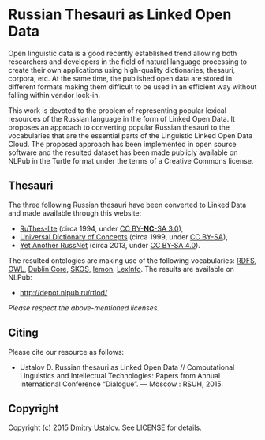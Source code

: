 # Russian Thesauri as Linked Open Data

Open linguistic data is a good recently established trend allowing both researchers and developers in the field of natural language processing to create their own applications using high-quality dictionaries, thesauri, corpora, etc. At the same time, the published open data are stored in different formats making them difficult to be used in an efficient way without falling within vendor lock-in.

This work is devoted to the problem of representing popular lexical resources of the Russian language in the form of Linked Open Data. It proposes an approach to converting popular Russian thesauri to the vocabularies that are the essential parts of the Linguistic Linked Open Data Cloud. The proposed approach has been implemented in open source software and the resulted dataset has been made publicly available on NLPub in the Turtle format under the terms of a Creative Commons license.

## Thesauri

The three following Russian thesauri have been converted to Linked Data and made available through this website:

*   [RuThes-lite](http://labinform.ru/pub/ruthes/) (circa 1994, under [CC BY-**NC**-SA 3.0](https://creativecommons.org/licenses/by-nc-sa/3.0/)),
*   [Universal Dictionary of Concepts](http://unl.ru/) (circa 1999, under [CC BY-SA](https://creativecommons.org/licenses/by-sa/3.0/)),
*   [Yet Another RussNet](http://russianword.net/) (circa 2013, under [CC BY-SA 4.0](https://creativecommons.org/licenses/by-sa/4.0/)).

The resulted ontologies are making use of the following vocabularies: [RDFS](http://www.w3.org/TR/rdf-schema/), [OWL](http://www.w3.org/TR/owl2-overview/), [Dublin Core](http://dublincore.org/), [SKOS](http://www.w3.org/2004/02/skos/), [lemon](http://www.lemon-model.net/), [LexInfo](http://lexinfo.net/). The results are available on NLPub:

* <http://depot.nlpub.ru/rtlod/>

_Please respect the above-mentioned licenses._

## Citing

Please cite our resource as follows:

* Ustalov D. Russian thesauri as Linked Open Data // Computational Linguistics and Intellectual Technologies: Papers from Annual International Conference “Dialogue”. — Moscow : RSUH, 2015.

## Copyright

Copyright (c) 2015 [Dmitry Ustalov]. See LICENSE for details.

[Dmitry Ustalov]: https://ustalov.name/
